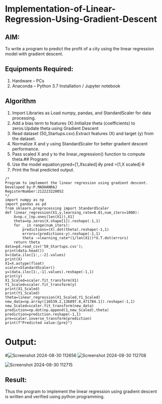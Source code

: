 # Implementation-of-Linear-Regression-Using-Gradient-Descent

## AIM:
To write a program to predict the profit of a city using the linear regression model with gradient descent.

## Equipments Required:
1. Hardware – PCs
2. Anaconda – Python 3.7 Installation / Jupyter notebook

## Algorithm
1. Import Libraries as Load numpy, pandas, and StandardScaler for data processing.
2. Add a bias term to features (X).Initialize theta (coefficients) to zeros.Update theta using Gradient Descent
3. Read dataset (50_Startups.csv).Extract features (X) and target (y) from the dataset.
4. Normalize X and y using StandardScaler for better gradient descent performance.
5. Pass scaled X and y to the linear_regression() function to compute theta.## Program:
6. Use the model equation:𝑦pred=[1,𝑋scaled]⋅𝜃y pred​ =[1,X scaled​ ]⋅θ
7. Print the final predicted output.
```
/*
Program to implement the linear regression using gradient descent.
Developed by:P.MADHANRAJ
RegisterNumber:212223220052
*/
import numpy as np
import pandas as pd
from sklearn.preprocessing import StandardScaler
def linear_regression(X1,y,learning_rate=0.01,num_iters=1000):
    X=np.c_[np.ones(len(X1)),X1]
    theta=np.zeros(X.shape[1]).reshape(-1,1)
    for _ in range(num_iters):
        predictions=(X).dot(theta).reshape(-1,1)
        errors=(predictions-y).reshape(-1,1)
        theta -=learning_rate*(1/len(X1))*X.T.dot(errors)
    return theta
data=pd.read_csv('50_Startups.csv');
print(data.head())
X=(data.iloc[1:,:-2].values)
print(X)
X1=X.astype(float)
scaler=StandardScaler()
y=(data.iloc[1:,-1].values).reshape(-1,1)
print(y)
X1_Scaled=scaler.fit_transform(X1)
Y1_Scaled=scaler.fit_transform(y)
print(X1_Scaled)
print(Y1_Scaled)
theta=linear_regression(X1_Scaled,Y1_Scaled)
new_data=np.array([16539.2,136897.8,471784.1]).reshape(-1,1)
new_Scaled=scaler.fit_transform(new_data)
prediction=np.dot(np.append(1,new_Scaled),theta)
prediction=prediction.reshape(-1,1)
pre=scaler.inverse_transform(prediction)
print(f"Predicted value:{pre}")
```
# Output:
#![Screenshot 2024-08-30 112656](https://github.com/user-attachments/assets/1072069c-37a1-4dc7-9873-b8718f3faf39)
![Screenshot 2024-08-30 112708](https://github.com/user-attachments/assets/5b900e04-53ae-4476-8187-f423aacb8c51)

![Screenshot 2024-08-30 112715](https://github.com/user-attachments/assets/2e70a6e0-9e41-4164-b391-54733b3bc586)

## Result:
Thus the program to implement the linear regression using gradient descent is written and verified using python programming.
